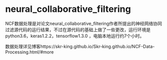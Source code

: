 # neural_collaborative_filtering
NCF数据处理是对论文neural_collaborative_filtering作者所提出的神经网络协同过滤源代码的运行结果，不过在源代码的基础上做了一些更改，运行环境是 python3.6，keras1.2.2，tensorflow1.3.0  ，电脑本地运行约7个小时。

数据处理详见博客https://skr-king.github.io/Skr-king.github.io/NCF-Data-Processing.html/#more

